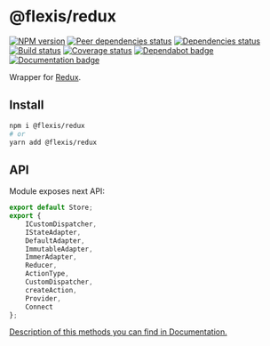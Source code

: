 # @flexis/redux

[![NPM version][npm]][npm-url]
[![Peer dependencies status][peer-deps]][peer-deps-url]
[![Dependencies status][deps]][deps-url]
[![Build status][build]][build-url]
[![Coverage status][coverage]][coverage-url]
[![Dependabot badge][dependabot]][dependabot-url]
[![Documentation badge][documentation]][documentation-url]

[npm]: https://img.shields.io/npm/v/@flexis/redux.svg
[npm-url]: https://npmjs.com/package/@flexis/redux

[peer-deps]: https://david-dm.org/TrigenSoftware/flexis-redux/peer-status.svg
[peer-deps-url]: https://david-dm.org/TrigenSoftware/flexis-redux?type=peer

[deps]: https://david-dm.org/TrigenSoftware/flexis-redux.svg
[deps-url]: https://david-dm.org/TrigenSoftware/flexis-redux

[build]: http://img.shields.io/travis/com/TrigenSoftware/flexis-redux/master.svg
[build-url]: https://travis-ci.com/TrigenSoftware/flexis-redux

[coverage]: https://img.shields.io/coveralls/TrigenSoftware/flexis-redux.svg
[coverage-url]: https://coveralls.io/r/TrigenSoftware/flexis-redux

[dependabot]: https://api.dependabot.com/badges/status?host=github&repo=TrigenSoftware/flexis-redux
[dependabot-url]: https://dependabot.com/

[documentation]: https://img.shields.io/badge/API-Documentation-2b7489.svg
[documentation-url]: https://trigensoftware.github.io/flexis-redux

Wrapper for [Redux](https://github.com/reactjs/redux).

## Install

```sh
npm i @flexis/redux
# or
yarn add @flexis/redux
```

## API

Module exposes next API:

```js
export default Store;
export {
    ICustomDispatcher,
    IStateAdapter,
    DefaultAdapter,
    ImmutableAdapter,
    ImmerAdapter,
    Reducer,
    ActionType,
    CustomDispatcher,
    createAction,
    Provider,
    Connect
};
```

[Description of this methods you can find in Documentation.](https://trigensoftware.github.io/flexis-redux/index.html)
